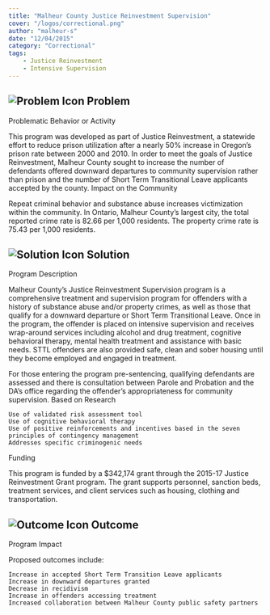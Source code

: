 ```yaml
---
title: "Malheur County Justice Reinvestment Supervision"
cover: "/logos/correctional.png"
author: "malheur-s"
date: "12/04/2015"
category: "Correctional"
tags:
    - Justice Reinvestment
    - Intensive Supervision  
---
```


## ![Problem Icon](https://github.com/google/material-design-icons/raw/master/alert/1x_web/ic_error_outline_black_48dp.png "Problem") Problem

Problematic Behavior or Activity

This program was developed as part of Justice Reinvestment, a statewide effort to reduce prison utilization after a nearly 50% increase in Oregon’s prison rate between 2000 and 2010. In order to meet the goals of Justice Reinvestment, Malheur County sought to increase the number of defendants offered downward departures to community supervision rather than prison and the number of Short Term Transitional Leave applicants accepted by the county.
Impact on the Community

Repeat criminal behavior and substance abuse increases victimization within the community. In Ontario, Malheur County’s largest city, the total reported crime rate is 82.66 per 1,000 residents. The property crime rate is 75.43 per 1,000 residents.

## ![Solution Icon](https://github.com/google/material-design-icons/raw/master/action/1x_web/ic_lightbulb_outline_black_48dp.png "Solution") Solution

Program Description

Malheur County’s Justice Reinvestment Supervision program is a comprehensive treatment and supervision program for offenders with a history of substance abuse and/or property crimes, as well as those that qualify for a downward departure or Short Term Transitional Leave. Once in the program, the offender is placed on intensive supervision and receives wrap-around services including alcohol and drug treatment, cognitive behavioral therapy, mental health treatment and assistance with basic needs. STTL offenders are also provided safe, clean and sober housing until they become employed and engaged in treatment.

For those entering the program pre-sentencing, qualifying defendants are assessed and there is consultation between Parole and Probation and the DA’s office regarding the offender’s appropriateness for community supervision.
Based on Research

    Use of validated risk assessment tool
    Use of cognitive behavioral therapy
    Use of positive reinforcements and incentives based in the seven principles of contingency management
    Addresses specific criminogenic needs

Funding

This program is funded by a $342,174 grant through the 2015-17 Justice Reinvestment Grant program. The grant supports personnel, sanction beds, treatment services, and client services such as housing, clothing and transportation.

## ![Outcome Icon](https://github.com/google/material-design-icons/raw/master/action/1x_web/ic_view_list_black_48dp.png "Outcome") Outcome

Program Impact

Proposed outcomes include:

    Increase in accepted Short Term Transition Leave applicants
    Increase in downward departures granted
    Decrease in recidivism
    Increase in offenders accessing treatment
    Increased collaboration between Malheur County public safety partners
